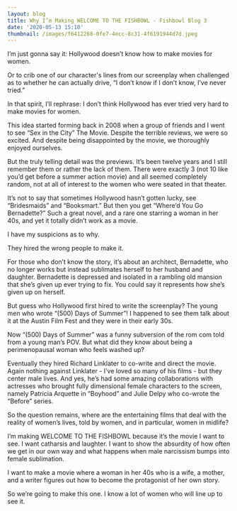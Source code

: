 ```yaml
---
layout: blog
title: Why I’m Making WELCOME TO THE FISHBOWL - Fishbowl Blog 3
date: '2020-05-13 15:10'
thumbnail: /images/f6412268-0fe7-4ecc-8c31-4f6191944d7d.jpeg
---
```

I’m just gonna say it: Hollywood doesn’t know how to make movies for women.

Or to crib one of our character's lines from our screenplay when challenged as to whether he can actually drive, “I don’t know if I don’t know, I’ve never tried.”

In that spirit, I’ll rephrase: I don’t think Hollywood has ever tried very hard to make movies for women.

This idea started forming back in 2008 when a group of friends and I went to see “Sex in the City” The Movie. Despite the terrible reviews, we were so excited. And despite being disappointed by the movie, we thoroughly enjoyed ourselves.

But the truly telling detail was the previews. It’s been twelve years and I still remember them or rather the lack of them. There were exactly 3 (not 10 like you’d get before a summer action movie) and all seemed completely random, not at all of interest to the women who were seated in that theater.

It’s not to say that sometimes Hollywood hasn’t gotten lucky, see “Bridesmaids” and “Booksmart.” But then you get “Where’d You Go Bernadette?” Such a great novel, and a rare one starring a woman in her 40s, and yet it totally didn’t work as a movie.

I have my suspicions as to why.

They hired the wrong people to make it.

For those who don’t know the story, it’s about an architect, Bernadette, who no longer works but instead sublimates herself to her husband and daughter. Bernadette is depressed and isolated in a rambling old mansion that she’s given up ever trying to fix. You could say it represents how she’s given up on herself.

But guess who Hollywood first hired to write the screenplay? The young men who wrote “(500) Days of Summer”! I happened to see them talk about it at the Austin Film Fest and they were in their early 30s.

Now “(500) Days of Summer” was a funny subversion of the rom com told from a young man’s POV. But what did they know about being a perimenopausal woman who feels washed up?

Eventually they hired Richard Linklater to co-write and direct the movie. Again nothing against Linklater - I’ve loved so many of his films - but they center male lives. And yes, he’s had some amazing collaborations with actresses who brought fully dimensional female characters to the screen, namely Patricia Arquette in “Boyhood” and Julie Delpy who co-wrote the “Before” series.

So the question remains, where are the entertaining films that deal with the reality of women’s lives, told by women, and in particular, women in midlife?

I’m making WELCOME TO THE FISHBOWL because it’s the movie I want to see. I want catharsis and laughter. I want to show the absurdity of how often we get in our own way and what happens when male narcissism bumps into female sublimation.

I want to make a movie where a woman in her 40s who is a wife, a mother, and a writer figures out how to become the protagonist of her own story.

So we’re going to make this one. I know a lot of women who will line up to see it.